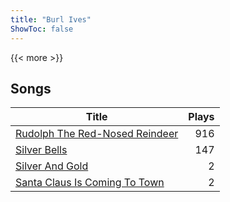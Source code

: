 ```yaml
---
title: "Burl Ives"
ShowToc: false
---
```


{{< more >}}

## Songs
Title | Plays 
----- | -----: 
[Rudolph The Red-Nosed Reindeer](/songs/rudolph-the-red-nosed-reindeer) | 916
[Silver Bells](/songs/silver-bells) | 147
[Silver And Gold](/songs/silver-and-gold) | 2
[Santa Claus Is Coming To Town](/songs/santa-claus-is-coming-to-town) | 2

